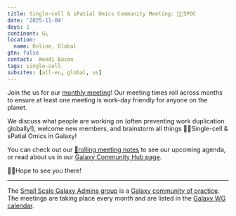 ```yaml
---
title: Single-cell & sPatial Omics Community Meeting: 🖖🏾SPOC
date: '2025-11-04'
days: 1
continent: GL
location:
  name: Online, Global
gtn: false
contact:  Wendi Bacon
tags: single-cell
subsites: [all-eu, global, us]
---
```


Join the us for our <a href="https://calendar.google.com/calendar/event?action=TEMPLATE&tmeid=NGlubGY0azhmbG80c3FnazNkcnNwZjdzMTNfMjAyNTAyMDRUMDgwMDAwWiBnYWxheHkuc2MuY29wQG0&tmsrc=galaxy.sc.cop%40gmail.com&scp=ALL">monthly meeting</a>! Our meeting times roll across months to ensure at least one meeting is work-day friendly for anyone on the planet.

We discuss what people are working on (often preventing work duplication globally!), welcome new members, and brainstorm all things 🖖🏾Single-cell & sPatial Omics in Galaxy!

You can check out our <a href="https://docs.google.com/document/d/19W--oeFoEgfZbw9MWvky_A__554th-VG3ryOqtfmHSA/edit?tab=t.ikggoqty5qt#heading=h.fwh1shniur5d">📝rolling meeting notes</a> to see our upcoming agenda, or read about us in our <a href="https://galaxyproject.org/community/sig/singlecell/">Galaxy Community Hub page</a>.

👋🏾Hope to see you there!



---

The [Small Scale Galaxy Admins group](https://galaxyproject.org/community/sig/small-scale-admins/) is a [Galaxy community of practice](https://galaxyproject.org/community/sig/#communities-of-practice).
The meetings are taking place every month and are listed in the [Galaxy WG calendar](https://calendar.google.com/calendar/u/0/embed?src=5l6o0msfduoir59hrab0jlkocc@group.calendar.google.com).
